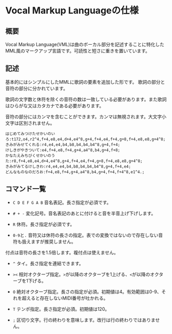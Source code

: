 # Vocal Markup Languageの仕様

## 概要
Vocal Markup Language(VML)は曲のボーカル部分を記述することに特化したMML風のマークアップ言語です。可読性と短さに重きを置いています。

## 記述
基本的にはシンプルにしたMMLに歌詞の要素を追加した形です。
歌詞の部分と音符の部分に分かれています。

歌詞の文字数と休符を除くの音符の数は一致している必要があります。また歌詞はひらがな又はカタカナである必要があります。

音符の部分にはカンマを含むことができます。カンマは無視されます。大文字小文字は区別されません。

```
はじめてみつけたせかいのいろ:t172,o4,r2^4,f+4,e8,e4,d+4,e4^8,g+4,f+4,e4,f+4,g+8,f+4,e8,e8,g+4^8;
きみがみせてくれる:r4,e4,e4,b4,b8,b4,b4,b4^8,g+4,f+4;
けしきがやきついて:e4,f+4,e8,f+4,g+4,a4^8,b4,g+4,f+8;
かなたえみちびくせかいのうた:r8,f+4,e8,e4,d+4,e4^8,g+4,f+4,e4,f+4,g+8,f+4,e8,e8,g+4^8;
きみがみてるけしきわ:r4,e4,e4,b4,b8,b4,b4,b4^8,g+4,f+4,e4;
どんなものなのだろお:f+4,e8,f+4,g+4,a4^8,b4,g+4,f+4,f+4^8,e1^4.;
```

## コマンド一覧
- `C D E F G A B`
音名表記。長さ指定が必須です。

- `# + -`
変化記号。音名表記のあとに付けると音を半音上げ下げします。

- `R`
休符。長さ指定が必須です。

- `0-9`と`.`
音符又は休符の長さの指定。表での変換ではないので存在しない音符も扱えますが推奨しません。

付点は音符の長さを1.5倍します。複付点は使えません。

- `^`
タイ。長さ指定を連結できます。

- `><`
相対オクターブ指定。`>`が以降のオクターブを1上げる、`<`が以降のオクターブを1下げる。

- `O`
絶対オクターブ指定。長さの指定が必須。初期値は4。有効範囲は0-9、それを超えると存在しないMIDI番号が吐かれる。

- `T`
テンポ指定。長さ指定が必須。初期値は120。

- `;`
区切り文字。行の終わりを意味します。改行は行の終わりではありません。
